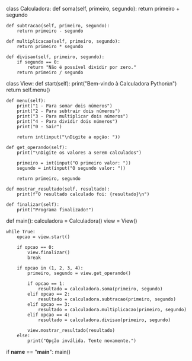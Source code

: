 class Calculadora:
    def soma(self, primeiro, segundo):
        return primeiro + segundo

    def subtracao(self, primeiro, segundo):
        return primeiro - segundo

    def multiplicacao(self, primeiro, segundo):
        return primeiro * segundo

    def divisao(self, primeiro, segundo):
        if segundo == 0:
            return "Não é possível dividir por zero."
        return primeiro / segundo


class View:
    def start(self):
        print("Bem-vindo à Calculadora Python\n")
        return self.menu()

    def menu(self):
        print("1 - Para somar dois números")
        print("2 - Para subtrair dois números")
        print("3 - Para multiplicar dois números")
        print("4 - Para dividir dois números")
        print("0 - Sair")

        return int(input("\nDigite a opção: "))

    def get_operando(self):
        print("\nDigite os valores a serem calculados")

        primeiro = int(input("O primeiro valor: "))
        segundo = int(input("O segundo valor: "))

        return primeiro, segundo

    def mostrar_resultado(self, resultado):
        print(f"O resultado calculado foi: {resultado}\n")

    def finalizar(self):
        print("Programa finalizado!")


def main():
    calculadora = Calculadora()
    view = View()

    while True:
        opcao = view.start()

        if opcao == 0:
            view.finalizar()
            break

        if opcao in (1, 2, 3, 4):
            primeiro, segundo = view.get_operando()

            if opcao == 1:
                resultado = calculadora.soma(primeiro, segundo)
            elif opcao == 2:
                resultado = calculadora.subtracao(primeiro, segundo)
            elif opcao == 3:
                resultado = calculadora.multiplicacao(primeiro, segundo)
            elif opcao == 4:
                resultado = calculadora.divisao(primeiro, segundo)

            view.mostrar_resultado(resultado)
        else:
            print("Opção inválida. Tente novamente.")


if __name__ == "__main__":
    main()
